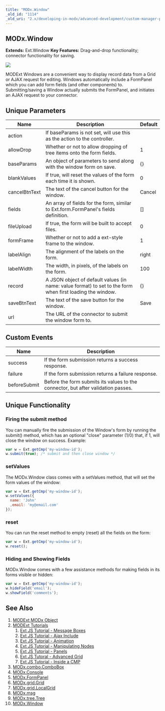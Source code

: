 ```yaml
---
title: "MODx.Window"
_old_id: "1114"
_old_uri: "2.x/developing-in-modx/advanced-development/custom-manager-pages/modext/modx.window"
---
```


## MODx.Window

**Extends:** Ext.Window
**Key Features:** Drag-and-drop functionality; connector functionality for saving.

![](/download/attachments/18678082/modx-window.png?version=1&modificationDate=1303411582000)

MODExt Windows are a convenient way to display record data from a Grid or AJAX request for editing. Windows automatically include a FormPanel which you can add form fields (and other components) to. Submitting/saving a Window actually submits the FormPanel, and initiates an AJAX request to your connector.

## Unique Parameters

| Name          | Description                                                                                               | Default |
| ------------- | --------------------------------------------------------------------------------------------------------- | ------- |
| action        | If baseParams is not set, will use this as the action to the controller.                                  |         |
| allowDrop     | Whether or not to allow dropping of tree items onto the form fields.                                      | 1       |
| baseParams    | An object of parameters to send along with the window form on save.                                       | {}      |
| blankValues   | If true, will reset the values of the form each time it is shown.                                         | 0       |
| cancelBtnText | The text of the cancel button for the window.                                                             | Cancel  |
| fields        | An array of fields for the form, similar to Ext.form.FormPanel's fields definition.                       | \[\]    |
| fileUpload    | If true, the form will be built to accept files.                                                          | 0       |
| formFrame     | Whether or not to add a ext-style frame to the window.                                                    | 1       |
| labelAlign    | The alignment of the labels on the form.                                                                  | right   |
| labelWidth    | The width, in pixels, of the labels on the form.                                                          | 100     |
| record        | A JSON object of default values (in name: value format) to set to the form when first loading the window. | {}      |
| saveBtnText   | The text of the save button for the window.                                                               | Save    |
| url           | The URL of the connector to submit the window form to.                                                    |         |

## Custom Events

| Name         | Description                                                                       |
| ------------ | --------------------------------------------------------------------------------- |
| success      | If the form submission returns a success response.                                |
| failure      | If the form submission returns a failure response.                                |
| beforeSubmit | Before the form submits its values to the connector, but after validation passes. |

## Unique Functionality

### Firing the submit method

You can manually fire the submission of the Window's form by running the submit() method, which has an optional "close" parameter (1/0) that, if 1, will close the window on success. Example:

``` javascript
var w = Ext.getCmp('my-window-id');
w.submit(true); /* submit and then close window */
```

### setValues

The MODx.Window class comes with a setValues method, that will set the form values of the window:

``` javascript
var w = Ext.getCmp('my-window-id');
w.setValues({
  name: 'John'
  ,email: 'my@email.com'
});
```

### reset

You can run the reset method to empty (reset) all the fields on the form:

``` javascript
var w = Ext.getCmp('my-window-id');
w.reset();
```

### Hiding and Showing Fields

MODx.Window comes with a few assistance methods for making fields in its forms visible or hidden:

``` javascript
var w = Ext.getCmp('my-window-id');
w.hideField('email');
w.showField('comments');
```

## See Also

1. [MODExt MODx Object](extending-modx/custom-manager-pages/modext/modext-modx-object)
2. [MODExt Tutorials](extending-modx/custom-manager-pages/modext/modext-tutorials)
   1. [Ext JS Tutorial - Message Boxes](extending-modx/custom-manager-pages/modext/modext-tutorials/1.-ext-js-tutorial-message-boxes)
   2. [Ext JS Tutorial - Ajax Include](extending-modx/custom-manager-pages/modext/modext-tutorials/2.-ext-js-tutorial-ajax-include)
   3. [Ext JS Tutorial - Animation](extending-modx/custom-manager-pages/modext/modext-tutorials/3.-ext-js-tutorial-animation)
   4. [Ext JS Tutorial - Manipulating Nodes](extending-modx/custom-manager-pages/modext/modext-tutorials/4.-ext-js-tutorial-manipulating-nodes)
   5. [Ext JS Tutorial - Panels](extending-modx/custom-manager-pages/modext/modext-tutorials/5.-ext-js-tutorial-panels)
   6. [Ext JS Tutoral - Advanced Grid](extending-modx/custom-manager-pages/modext/modext-tutorials/7.-ext-js-tutoral-advanced-grid)
   7. [Ext JS Tutorial - Inside a CMP](extending-modx/custom-manager-pages/modext/modext-tutorials/8.-ext-js-tutorial-inside-a-cmp)
3. [MODx.combo.ComboBox](extending-modx/custom-manager-pages/modext/modx.combo.combobox)
4. [MODx.Console](extending-modx/custom-manager-pages/modext/modx.console)
5. [MODx.FormPanel](extending-modx/custom-manager-pages/modext/modx.formpanel)
6. [MODx.grid.Grid](extending-modx/custom-manager-pages/modext/modx.grid.grid)
7. [MODx.grid.LocalGrid](extending-modx/custom-manager-pages/modext/modx.grid.localgrid)
8. [MODx.msg](extending-modx/custom-manager-pages/modext/modx.msg)
9. [MODx.tree.Tree](extending-modx/custom-manager-pages/modext/modx.tree.tree)
10. [MODx.Window](extending-modx/custom-manager-pages/modext/modx.window)
